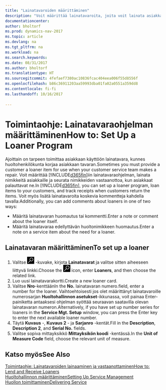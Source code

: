 ```yaml
---
title: "Lainatavaroiden määrittäminen"
description: "Voit määrittää lainatavaroita, joita voit lainata asiakkaille huollossa olevien huoltonimikkeiden tilalle."
documentationcenter: 
author: bholtorf
ms.prod: dynamics-nav-2017
ms.topic: article
ms.devlang: na
ms.tgt_pltfrm: na
ms.workload: na
ms.search.keywords: 
ms.date: 08/31/2017
ms.author: bholtorf
ms.translationtype: HT
ms.sourcegitcommit: 4fefaef7380ac10836fcac404eea006f55d8556f
ms.openlocfilehash: b86c36911203aa59993dba01fa02a0551a359dd8
ms.contentlocale: fi-fi
ms.lasthandoff: 10/16/2017

---
```

# <a name="how-to-set-up-a-loaner-program"></a><span data-ttu-id="8e730-103">Toimintaohje: Lainatavaraohjelman määrittäminen</span><span class="sxs-lookup"><span data-stu-id="8e730-103">How to: Set Up a Loaner Program</span></span>
<span data-ttu-id="8e730-104">Ajoittain on tarpeen toimittaa asiakkaan käyttöön lainatavara, kunnes huoltohenkilökunta korjaa asiakkaan tavaran.</span><span class="sxs-lookup"><span data-stu-id="8e730-104">Sometimes you must provide a customer a loaner item for use when your customer service team makes a repair.</span></span> <span data-ttu-id="8e730-105">Voit määrittää [!INCLUDE[d365fin](includes/d365fin_md.md)]iin lainatavaraohjelman, lainata nimikkeitä asiakkaille ja seurata nimikkeiden vastaanottoa, kun asiakkaat palauttavat ne.</span><span class="sxs-lookup"><span data-stu-id="8e730-105">In [!INCLUDE[d365fin](includes/d365fin_md.md)], you can set up a loaner program, loan items to your customers, and track receipts when customers return the items.</span></span> <span data-ttu-id="8e730-106">Voit myös lisätä lainatavaroita koskevia kommentteja kahdella tavalla:</span><span class="sxs-lookup"><span data-stu-id="8e730-106">Additionally, you can add comments about loaners in one of two ways:</span></span>  
  
* <span data-ttu-id="8e730-107">Määritä lainatavaran huomautus tai kommentti.</span><span class="sxs-lookup"><span data-stu-id="8e730-107">Enter a note or comment about the loaner itself.</span></span>  
* <span data-ttu-id="8e730-108">Määritä lainatavaraa edellyttävän huoltonimikkeen huomautus.</span><span class="sxs-lookup"><span data-stu-id="8e730-108">Enter a note on a service item about the need for a loaner.</span></span>  

## <a name="to-set-up-a-loaner"></a><span data-ttu-id="8e730-109">Lainatavaran määrittäminen</span><span class="sxs-lookup"><span data-stu-id="8e730-109">To set up a loaner</span></span>  
1. <span data-ttu-id="8e730-110">Valitse ![Etsi sivu tai raportti](media/ui-search/search_small.png "Etsi sivu tai raportti -kuvake") -kuvake, kirjota **Lainatavarat** ja valitse sitten aiheeseen liittyvä linkki.</span><span class="sxs-lookup"><span data-stu-id="8e730-110">Choose the ![Search for Page or Report](media/ui-search/search_small.png "Search for Page or Report icon") icon, enter **Loaners**, and then choose the related link.</span></span>  
2. <span data-ttu-id="8e730-111">Luo uusi lainatavarakortti.</span><span class="sxs-lookup"><span data-stu-id="8e730-111">Create a new loaner card.</span></span> 
3. <span data-ttu-id="8e730-112">Valitse **Nro**-kenttään</span><span class="sxs-lookup"><span data-stu-id="8e730-112">In the **No.**</span></span> <span data-ttu-id="8e730-113">lainatavaran numero.</span><span class="sxs-lookup"><span data-stu-id="8e730-113">field, enter a number for the loaner.</span></span> <span data-ttu-id="8e730-114">Vaihtoehtoisesti jos olet määrittänyt lainatavaroille numerosarjan **Huoltohallinnon asetukset**-ikkunassa, voit painaa Enter-painiketta antaaksesi ohjelman syöttää seuraavan saatavilla olevan lainatavaran numeron.</span><span class="sxs-lookup"><span data-stu-id="8e730-114">Alternatively, if you have set up number series for loaners in the **Service Mgt. Setup** window, you can press the Enter key to enter the next available loaner number.</span></span>  
4. <span data-ttu-id="8e730-115">Täytä **Kuvaus** -, **Kuvaus 2** - ja **Sarjanro** -kentät.</span><span class="sxs-lookup"><span data-stu-id="8e730-115">Fill in the **Description**, **Description 2**, and **Serial No.** fields.</span></span>  
5. <span data-ttu-id="8e730-116">Valitse sopiva mittayksikkö **Mittayksikön koodi** -kentässä.</span><span class="sxs-lookup"><span data-stu-id="8e730-116">In the **Unit of Measure Code** field, choose the relevant unit of measure.</span></span>  
  
## <a name="see-also"></a><span data-ttu-id="8e730-117">Katso myös</span><span class="sxs-lookup"><span data-stu-id="8e730-117">See Also</span></span>
[<span data-ttu-id="8e730-118">Toimintaohje: Lainatavaroiden lainaaminen ja vastaanottaminen</span><span class="sxs-lookup"><span data-stu-id="8e730-118">How to: Lend and Receive Loaners</span></span>](service-how-to-lend-receive-loaners.md)  
[<span data-ttu-id="8e730-119">Huoltohallinnon määrittäminen</span><span class="sxs-lookup"><span data-stu-id="8e730-119">Setting Up Service Management</span></span>](service-setup-service.md)  
[<span data-ttu-id="8e730-120">Huollon toimittaminen</span><span class="sxs-lookup"><span data-stu-id="8e730-120">Delivering Service</span></span>](service-deliver-service.md)  



